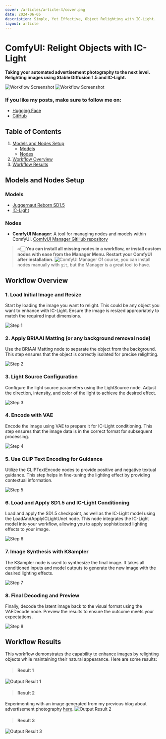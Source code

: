 ```yaml
---
cover: /articles/article-4/cover.png
date: 2024-06-05
description: Simple, Yet Effective, Object Relighting with IC-Light.
layout: article
---
```

# ComfyUI: Relight Objects with IC-Light

**Taking your automated advertisement photography to the next level. Relighting images using Stable Diffusion 1.5 and IC-Light.**

![Workflow Screenshot](/articles/article-4/workflow.png)
![Workflow Screenshot](/articles/article-4/cover.png)

### If you like my posts, make sure to follow me on:
- [Hugging Face](https://huggingface.co/martintomov)
- [GitHub](https://github.com/martintomov)

<!-- **👉🏻 Download the workflow (json is embedded in the png) - [here]().** -->

## Table of Contents
1. [Models and Nodes Setup](#models-and-nodes-setup)
   - [Models](#models)
   - [Nodes](#nodes)
2. [Workflow Overview](#workflow-overview)
3. [Workflow Results](#workflow-results)


## Models and Nodes Setup

### Models

- [Juggernaut Reborn SD1.5](https://civitai.com/models/46422/juggernaut)
- [IC-Light](https://huggingface.co/lllyasviel/ic-light)

### Nodes

- **ComfyUI Manager**: A tool for managing nodes and models within ComfyUI. [ComfyUI Manager GitHub repository](https://github.com/ltdrdata/ComfyUI-Manager)

> **👉🏻 You can install all missing nodes in a workflow, or install custom nodes with ease from the Manager Menu. Restart your ComfyUI after installation.**
![ComfyUI Manager](/articles/article-1/comfyui-manager.png)
Of course, you can install nodes manually with `git`, but the Manager is a great tool to have.

## Workflow Overview

### 1. Load Initial Image and Resize

Start by loading the image you want to relight. This could be any object you want to enhance with IC-Light. Ensure the image is resized appropriately to match the required input dimensions.

![Step 1](/articles/article-4/step1.png)

### 2. Apply BRIAAI Matting (or any background removal node)

Use the BRIAAI Matting node to separate the object from the background. This step ensures that the object is correctly isolated for precise relighting.

![Step 2](/articles/article-4/step2.png)

### 3. Light Source Configuration

Configure the light source parameters using the LightSource node. Adjust the direction, intensity, and color of the light to achieve the desired effect.

![Step 3](/articles/article-4/step3.png)

### 4. Encode with VAE

Encode the image using VAE to prepare it for IC-Light conditioning. This step ensures that the image data is in the correct format for subsequent processing.

![Step 4](/articles/article-4/step4.png)

### 5. Use CLIP Text Encoding for Guidance

Utilize the CLIPTextEncode nodes to provide positive and negative textual guidance. This step helps in fine-tuning the lighting effect by providing contextual information.

![Step 5](/articles/article-4/step6.png)

### 6. Load and Apply SD1.5 and IC-Light Conditioning

Load and apply the SD1.5 checkpoint, as well as the IC-Light model using the LoadAndApplyICLightUnet node. This node integrates the IC-Light model into your workflow, allowing you to apply sophisticated lighting effects to your image.

![Step 6](/articles/article-4/step5.png)

### 7. Image Synthesis with KSampler

The KSampler node is used to synthesize the final image. It takes all conditioned inputs and model outputs to generate the new image with the desired lighting effects.

![Step 7](/articles/article-4/step7.png)

### 8. Final Decoding and Preview

Finally, decode the latent image back to the visual format using the VAEDecode node. Preview the results to ensure the outcome meets your expectations.

![Step 8](/articles/article-4/step8.png)

## Workflow Results

This workflow demonstrates the capability to enhance images by relighting objects while maintaining their natural appearance. Here are some results:

> #### Result 1

![Output Result 1](/articles/article-4/output1.png)

> #### Result 2
Experimenting with an image generated from my previous blog about advertisement photography [here](https://martintmv-git.github.io/articles/comfyui-photography-stablediffusion).
![Output Result 2](/articles/article-4/output2.png)

> #### Result 3

![Output Result 3](/articles/article-4/output3.png)